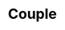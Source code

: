 ---
title: Couple
layout: dream_interpretation/kind_single
description: Dream interpretation - character - couple.
js: []
css: ["css/luck/dream_interpretation/dream_interpretation.css"]
---